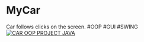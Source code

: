 # MyCar
Car follows clicks on the screen. #OOP #GUI #SWING
<br/>
[![CAR OOP PROJECT JAVA](https://imgur.com/a/qNQNbsd)](https://youtu.be/0zFQQAvR0AA "Click to Watch!")

